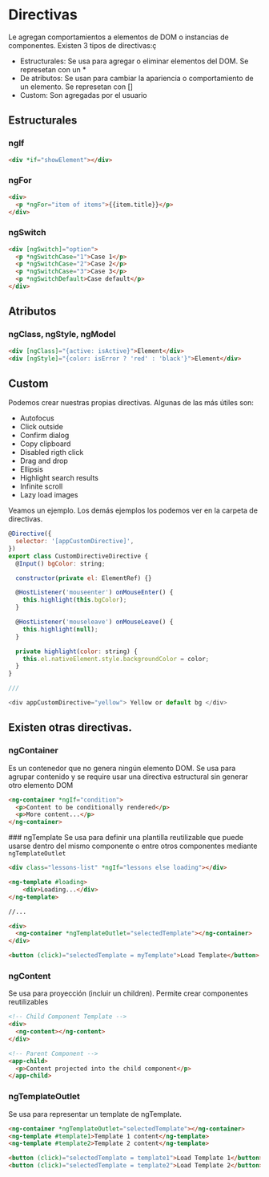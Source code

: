 # Directivas

Le agregan comportamientos a elementos de DOM o instancias de componentes. Existen 3 tipos de directivas:ç

- Estructurales: Se usa para agregar o eliminar elementos del DOM. Se represetan con un \*
- De atributos: Se usan para cambiar la apariencia o comportamiento de un elemento. Se represetan con []
- Custom: Son agregadas por el usuario

## Estructurales

### ngIf

```html
<div *if="showElement"></div>
```

### ngFor

```html
<div>
  <p *ngFor="item of items">{{item.title}}</p>
</div>
```

### ngSwitch

```html
<div [ngSwitch]="option">
  <p *ngSwitchCase="1">Case 1</p>
  <p *ngSwitchCase="2">Case 2</p>
  <p *ngSwitchCase="3">Case 3</p>
  <p *ngSwitchDefault>Case default</p>
</div>
```

## Atributos

### ngClass, ngStyle, ngModel

```html
<div [ngClass]="{active: isActive}">Element</div>
<div [ngStyle]="{color: isError ? 'red' : 'black'}">Element</div>
```

## Custom

Podemos crear nuestras propias directivas. Algunas de las más útiles son:

- Autofocus
- Click outside
- Confirm dialog
- Copy clipboard
- Disabled rigth click
- Drag and drop
- Ellipsis
- Highlight search results
- Infinite scroll
- Lazy load images

Veamos un ejemplo. Los demás ejemplos los podemos ver en la carpeta de directivas.

```js
@Directive({
  selector: '[appCustomDirective]',
})
export class CustomDirectiveDirective {
  @Input() bgColor: string;

  constructor(private el: ElementRef) {}

  @HostListener('mouseenter') onMouseEnter() {
    this.highlight(this.bgColor);
  }

  @HostListener('mouseleave') onMouseLeave() {
    this.highlight(null);
  }

  private highlight(color: string) {
    this.el.nativeElement.style.backgroundColor = color;
  }
}

///

<div appCustomDirective="yellow"> Yellow or default bg </div>
```

## Existen otras directivas.

### ngContainer

Es un contenedor que no genera ningún elemento DOM. Se usa para agrupar contenido y se require usar una directiva estructural sin generar otro elemento DOM

```html
<ng-container *ngIf="condition">
  <p>Content to be conditionally rendered</p>
  <p>More content...</p>
</ng-container>
```

### ngTemplate
Se usa para definir una plantilla reutilizable que puede usarse dentro del mismo componente o entre otros componentes mediante `ngTemplateOutlet`

```html
<div class="lessons-list" *ngIf="lessons else loading"></div>

<ng-template #loading>
    <div>Loading...</div>
</ng-template>

//...

<div>
  <ng-container *ngTemplateOutlet="selectedTemplate"></ng-container>
</div>

<button (click)="selectedTemplate = myTemplate">Load Template</button>
```

### ngContent
Se usa para proyección (incluir un children). Permite crear componentes reutilizables

```html
<!-- Child Component Template -->
<div>
  <ng-content></ng-content>
</div>

<!-- Parent Component -->
<app-child>
  <p>Content projected into the child component</p>
</app-child>
```

### ngTemplateOutlet
Se usa para representar un template de ngTemplate.

```html
<ng-container *ngTemplateOutlet="selectedTemplate"></ng-container>
<ng-template #template1>Template 1 content</ng-template>
<ng-template #template2>Template 2 content</ng-template>

<button (click)="selectedTemplate = template1">Load Template 1</button>
<button (click)="selectedTemplate = template2">Load Template 2</button>
```


